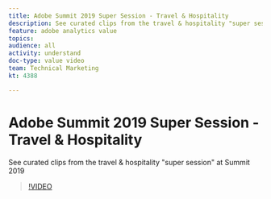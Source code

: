 ```yaml
---
title: Adobe Summit 2019 Super Session - Travel & Hospitality
description: See curated clips from the travel & hospitality "super session" at Summit 2019
feature: adobe analytics value
topics: 
audience: all
activity: understand
doc-type: value video
team: Technical Marketing
kt: 4388

---
```


# Adobe Summit 2019 Super Session - Travel & Hospitality

See curated clips from the travel & hospitality "super session" at Summit 2019

>[!VIDEO](https://video.tv.adobe.com/v/31442/?quality=12)
